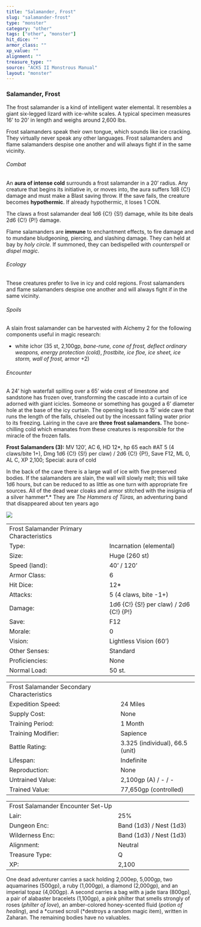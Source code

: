 ```yaml
---
title: "Salamander, Frost"
slug: "salamander-frost"
type: "monster"
category: "other"
tags: ["other", "monster"]
hit_dice: ""
armor_class: ""
xp_value: ""
alignment: ""
treasure_type: ""
source: "ACKS II Monstrous Manual"
layout: "monster"
---
```


### Salamander, Frost

The frost salamander is a kind of intelligent water elemental. It resembles a giant six-legged
lizard with ice-white scales. A typical specimen measures 16' to 20' in length and weighs around
2,600 lbs.

Frost salamanders speak their own tongue, which sounds like ice cracking. They virtually never
speak any other languages. Frost salamanders and flame salamanders despise one another and will
always fight if in the same vicinity.

###### Combat

An **aura of intense cold** surrounds a frost salamander in a 20’ radius. Any creature that begins
its initiative in, or moves into, the aura suffers 1d8 {C!} damage and must make a Blast saving
throw. If the save fails, the creature becomes **hypothermic**. If already hypothermic, it loses 1
CON.

The claws a frost salamander deal 1d6 {C!} {S!} damage, while its bite deals 2d6 {C!} {P!} damage.

Flame salamanders are **immune** to enchantment effects, to fire damage and to mundane bludgeoning,
piercing, and slashing damage. They can held at bay by *holy circle.* If summoned, they can
bedispelled with *counterspell* or *dispel magic*.

###### Ecology

These creatures prefer to live in icy and cold regions. Frost salamanders and flame salamanders
despise one another and will always fight if in the same vicinity.

###### Spoils

A slain frost salamander can be harvested with Alchemy 2 for the following components useful in
magic research:

* white ichor (35 st, 2,100gp, *bane-rune, cone of frost, deflect ordinary weapons, energy
protection (cold)*, *frostbite, ice floe, ice sheet, ice storm, wall of frost,* armor +2)

###### Encounter

A 24’ high waterfall spilling over a 65’ wide crest of limestone and sandstone has frozen over,
transforming the cascade into a curtain of ice adorned with giant icicles. Someone or something has
gouged a 6’ diameter hole at the base of the icy curtain. The opening leads to a 15’ wide cave that
runs the length of the falls, chiseled out by the incessant falling water prior to its freezing.
Lairing in the cave are **three frost salamanders.** The bone-chilling cold which emanates from
these creatures is responsible for the miracle of the frozen falls.

**Frost Salamanders (3):** MV 120’, AC 6, HD 12\*, hp 65 each #AT 5 (4 claws/bite 1+), Dmg 1d6 {C!}
{S!} per claw) / 2d6 {C!} {P!}, Save F12, ML 0, AL C, XP 2,100; Special: aura of cold

In the back of the cave there is a large wall of ice with five preserved bodies. If the salamanders
are slain, the wall will slowly melt; this will take 1d6 hours, but can be reduced to as little as
one turn with appropriate fire sources. All of the dead wear cloaks and armor stitched with the
insignia of a silver hammer*.* They are *The Hammers of Türas,* an adventuring band that disappeared
about ten years ago

![](data:image/png;base64...)

|  |  |
| --- | --- |
| Frost Salamander Primary Characteristics | |
| Type: | Incarnation (elemental) |
| Size: | Huge (260 st) |
| Speed (land): | 40’ / 120’ |
| Armor Class: | 6 |
| Hit Dice: | 12\* |
| Attacks: | 5 (4 claws, bite -1+) |
| Damage: | 1d6 {C!} {S!} per claw) /  2d6 {C!} {P!} |
| Save: | F12 |
| Morale: | 0 |
| Vision: | Lightless Vision (60’) |
| Other Senses: | Standard |
| Proficiencies: | None |
| Normal Load: | 50 st. |

|  |  |
| --- | --- |
| Frost Salamander Secondary Characteristics | |
| Expedition Speed: | 24 Miles |
| Supply Cost: | None |
| Training Period: | 1 Month |
| Training Modifier: | Sapience |
| Battle Rating: | 3.325 (individual), 66.5 (unit) |
| Lifespan: | Indefinite |
| Reproduction: | None |
| Untrained Value: | 2,100gp (A) / - / - |
| Trained Value: | 77,650gp (controlled) |

|  |  |
| --- | --- |
| Frost Salamander Encounter Set-Up | |
| Lair: | 25% |
| Dungeon Enc: | Band (1d3) / Nest (1d3) |
| Wilderness Enc: | Band (1d3) / Nest (1d3) |
| Alignment: | Neutral |
| Treasure Type: | Q |
| XP: | 2,100 |

One dead adventurer carries a sack holding 2,000ep, 5,000gp, two aquamarines (500gp), a ruby
(1,000gp), a diamond (2,000gp), and an imperial topaz (4,000gp). A second carries a bag with a jade
tiara (800gp), a pair of alabaster bracelets (1,100gp), a pink philter that smells strongly of roses
(*philter of love*), an amber-colored honey-scented fluid (*potion of healing*), and a *cursed
scroll (*destroys a random magic item), written in Zaharan. The remaining bodies have no valuables.
